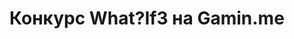 ﻿---
tags:
  - gamejam
  - gamin.me
  - ифня
authors:
  - fering
---
# Конкурс What?If3 на Gamin.me
